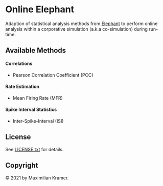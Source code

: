 # Online Elephant 

Adaption of statistical analysis methods from [Elephant](https://github.com/NeuralEnsemble/elephant) 
to perform online analysis within a corporative simulation (a.k.a co-simulation) during run-time.

## Available Methods
#### Correlations
* Pearson Correlation Coefficient (PCC)
#### Rate Estimation
* Mean Firing Rate (MFR)
#### Spike Interval Statistics
* Inter-Spike-Interval (ISI) 

## License
See [LICENSE.txt](LICENSE.txt) for details.

## Copyright
:copyright: 2021 by Maximilian Kramer.
